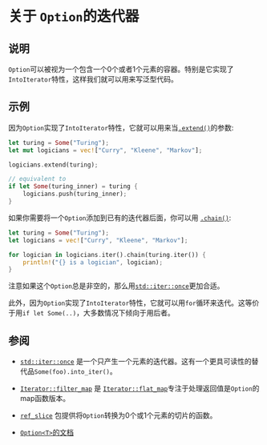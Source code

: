 # 关于 `Option`的迭代器

## 说明

`Option`可以被视为一个包含一个0个或者1个元素的容器。特别是它实现了`IntoIterator`特性，这样我们就可以用来写泛型代码。

## 示例

因为`Option`实现了`IntoIterator`特性，它就可以用来当[`.extend()`](https://doc.rust-lang.org/std/iter/trait.Extend.html#tymethod.extend)的参数:

```rust
let turing = Some("Turing");
let mut logicians = vec!["Curry", "Kleene", "Markov"];

logicians.extend(turing);

// equivalent to
if let Some(turing_inner) = turing {
    logicians.push(turing_inner);
}
```

如果你需要将一个`Option`添加到已有的迭代器后面，你可以用 [`.chain()`](https://doc.rust-lang.org/std/iter/trait.Iterator.html#method.chain):

```rust
let turing = Some("Turing");
let logicians = vec!["Curry", "Kleene", "Markov"];

for logician in logicians.iter().chain(turing.iter()) {
    println!("{} is a logician", logician);
}
```

注意如果这个`Option`总是非空的，那么用[`std::iter::once`](https://doc.rust-lang.org/std/iter/fn.once.html)更加合适。

此外，因为`Option`实现了`IntoIterator`特性，它就可以用`for`循环来迭代。这等价于用`if let Some(..)`，大多数情况下倾向于用后者。

## 参阅

* [`std::iter::once`](https://doc.rust-lang.org/std/iter/fn.once.html) 是一个只产生一个元素的迭代器。这有一个更具可读性的替代品`Some(foo).into_iter()`。

* [`Iterator::filter_map`](https://doc.rust-lang.org/std/iter/trait.Iterator.html#method.filter_map)
是 [`Iterator::flat_map`](https://doc.rust-lang.org/std/iter/trait.Iterator.html#method.flat_map)专注于处理返回值是`Option`的map函数版本。

* [`ref_slice`](https://crates.io/crates/ref_slice) 包提供将`Option`转换为0个或1个元素的切片的函数。

* [`Option<T>`的文档](https://doc.rust-lang.org/std/option/enum.Option.html)
